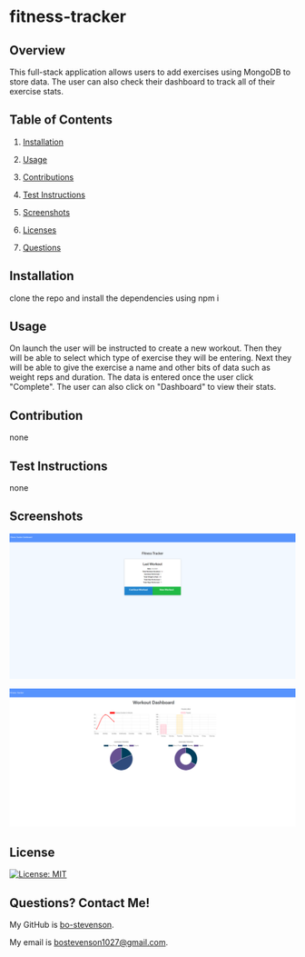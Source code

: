 # fitness-tracker

## Overview
This full-stack application allows users to add exercises using MongoDB to store data. The user can also check their dashboard to track all of their exercise stats.

## Table of Contents

1. [Installation](#installation)

2. [Usage](#usage)

3. [Contributions](#contribution)

4. [Test Instructions](#test-instructions)

5. [Screenshots](#screenshots)

6. [Licenses](#licenses)

7. [Questions](#questions)


## Installation

 clone the repo and install the dependencies using npm i

## Usage

On launch the user will be instructed to create a new workout. Then they will be able to select which type of exercise they will be entering. Next they will be able to give the exercise a name and other bits of data such as weight reps and duration. The data is entered once the user click "Complete". The user can also click on "Dashboard" to view their stats.

## Contribution

none

## Test Instructions

none

## Screenshots

![Screenshot](./public/assets/images/screenshot.png)

![Screenshot](./public/assets/images/screenshot-1.png)
## License

[![License: MIT](https://img.shields.io/badge/License-MIT-yellow.svg)](https://opensource.org/licenses/MIT)
    
## Questions? Contact Me!

My GitHub is [bo-stevenson](https://www.github.com/bo-stevenson).

My email is [bostevenson1027@gmail.com](mailto:bostevenson1027@gmail.com).
